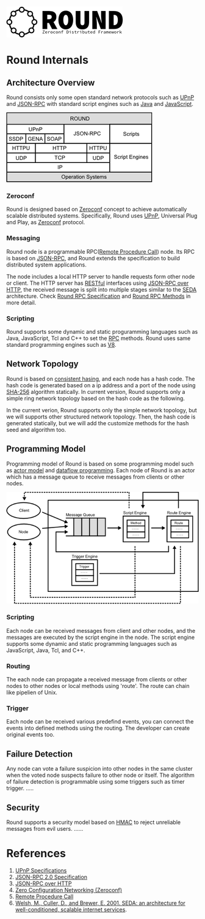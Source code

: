 ![round_logo](./img/round_logo.png)

# Round Internals

## Architecture Overview

Round consists only some open standard network protocols such as [UPnP][upnp-spec] and [JSON-RPC][json-rpc] with standard script engines such as [Java][java] and [JavaScript][js-v8].

![round_protocol](./img/round_protocol.png)

### Zeroconf

Round is designed based on [Zeroconf][zero-conf] concept to achieve automatically scalable distributed systems. Specifically, Round uses [UPnP][upnp-spec], Universal Plug and Play, as [Zeroconf][zero-conf] protocol.

### Messaging

Round node is a programmable RPC([Remote Procedure Call](http://en.wikipedia.org/wiki/Remote_procedure_call)) node. Its RPC is based on [JSON-RPC][json-rpc], and Round extends the specification to build distributed system applications.

The node includes a local HTTP server to handle requests form other node or client. The HTTP server has [RESTful](http://en.wikipedia.org/wiki/Representational_state_transfer) interfaces using [JSON-RPC over HTTP][json-rpc-http], the received message is split into multiple stages similar to the [SEDA][seda] architecture. Check [Round RPC Specification](./round_rpc.md) and [Round RPC Methods](./round_rpc_methods.md) in more detail.

### Scripting

Round supports some dynamic and static proguramming languages such as Java, JavaScript, Tcl and C++ to set the [RPC][rpc] methods.
Round uses same standard programming engines such as [V8][js-v8].

## Network Topology

Round is based on [consistent hasing](http://en.wikipedia.org/wiki/Consistent_hashing), and each node has a hash code. The hash code is generated based on a ip address and a port of the node using [SHA-256](http://en.wikipedia.org/wiki/SHA-2) algorithm statically. In current version, Round supports only a simple ring network topology based on the hash code as the following.

In the current verion, Round supports only the simple network topology, but we will supports other structured network topology. Then, the hash code is generated statically, but we will add the customize methods for the hash seed and algorithm too.

## Programming Model

Programming model of Round is based on some programming model such as [actor model](http://en.wikipedia.org/wiki/Actor_model) and [dataflow programming](http://en.wikipedia.org/wiki/Dataflow_programming). Each node of Round is an actor which has a message queue to receive messages from clients or other nodes.

![Round Programming Model](img/round_programming_model.png)

### Scripting

Each node can be received messages from client and other nodes, and the messages are executed by the script engine in the node. The script engine supports some dynamic and static programming languages such as JavaScript, Java, Tcl, and C++.

### Routing

The each node can propagate a received message from clients or other nodes to other nodes or local methods using 'route'. The route can chain like pipelien of Unix.

### Trigger

Each node can be received various predefind events, you can connect the events into defined methods using the routing. The developer can create original events too.

## Failure Detection

Any node can vote a failure suspicion into other nodes in the same cluster when the voted node suspects failure to other node or itself. The algorithm of failure detection is programmable using some triggers such as timer trigger. .....

## Security

Round supports a security model based on [HMAC](https://tools.ietf.org/html/rfc2104) to reject unreliable messages from evil users. ......

# References

1. [UPnP Specifications][upnp-spec]
1. [JSON-RPC 2.0 Specification][json-rpc]
1. [JSON-RPC over HTTP][json-rpc-http]
1. [Zero Configuration Networking (Zeroconf)][zero-conf]
1. [Remote Procedure Call][rpc]
1. [Welsh, M., Culler, D., and Brewer, E. 2001. SEDA: an architecture for well-conditioned, scalable internet services][seda].

[upnp-spec]: http://upnp.org/sdcps-and-certification/standards/
[json-rpc]: http://www.jsonrpc.org/specification
[json-rpc-http]: http://jsonrpc.org/historical/json-rpc-over-http.html
[java]: https://java.com/
[js-spec]: http://www.ecma-international.org/publications/standards/Ecma-262.htm
[js-v8]: https://developers.google.com/v8/
[zero-conf]: http://www.zeroconf.org/
[rpc]: http://en.wikipedia.org/wiki/Remote_procedure_call
[seda]: http://dl.acm.org/citation.cfm?id=502057
